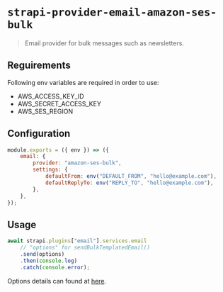 # `strapi-provider-email-amazon-ses-bulk`

> Email provider for bulk messages such as newsletters.

## Reguirements
Following env variables are required in order to use:
- AWS_ACCESS_KEY_ID
- AWS_SECRET_ACCESS_KEY
- AWS_SES_REGION

## Configuration

```javascript
module.exports = ({ env }) => ({
    email: {
        provider: "amazon-ses-bulk",
        settings: {
            defaultFrom: env("DEFAULT_FROM", "hello@example.com"),
            defaultReplyTo: env("REPLY_TO", "hello@example.com"),
        },
    },
});
```

## Usage

```javascript
await strapi.plugins["email"].services.email
    // "options" for sendBulkTemplatedEmail()
    .send(options)
    .then(console.log)
    .catch(console.error);
```
Options details can found at [here](https://docs.aws.amazon.com/AWSJavaScriptSDK/latest/AWS/SES.html#sendBulkTemplatedEmail-property).
